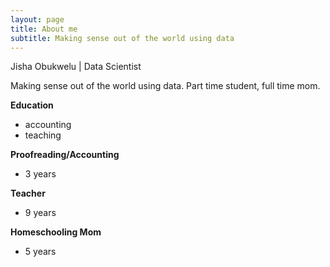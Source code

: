 ```yaml
---
layout: page
title: About me
subtitle: Making sense out of the world using data
---
```


Jisha Obukwelu | Data Scientist

Making sense out of the world using data. Part time student, full time mom. 

**Education**
- accounting
- teaching

**Proofreading/Accounting**
- 3 years

**Teacher**
- 9 years

**Homeschooling Mom**
- 5 years
